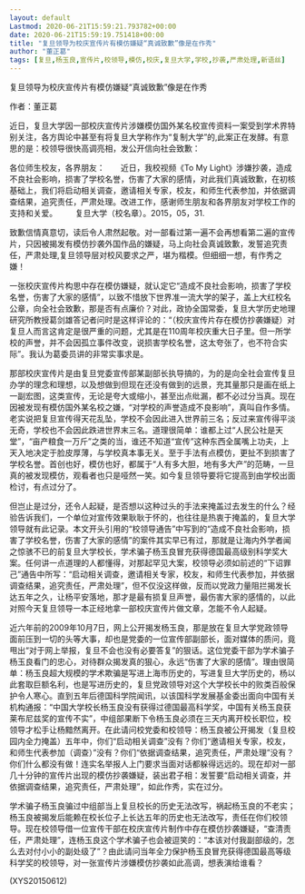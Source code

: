 ```yaml
---
layout: default
Lastmod: 2020-06-21T15:59:21.793782+00:00
date: 2020-06-21T15:59:19.751418+00:00
title: "复旦领导为校庆宣传片有模仿嫌疑“真诚致歉”像是在作秀"
author: "董正葛"
tags: [复旦,杨玉良,宣传片,校领导,模仿,校庆,复旦大学,学校,抄袭,严肃处理,新语丝]
---
```


复旦领导为校庆宣传片有模仿嫌疑“真诚致歉”像是在作秀

作者：董正葛

近日，复旦大学因一部校庆宣传片涉嫌模仿国外某名校宣传资料一案受到学术界特别关注，各方舆论中甚至有将复旦大学称作为“复制大学”的,此案正在发酵。有意思的是：校领导很快高调亮相，发公开信向社会致歉：

各位师生校友，各界朋友：　　近日，我校视频《To My Light》涉嫌抄袭，造成不良社会影响，损害了学校名誉，伤害了大家的感情，对此我们真诚致歉，在初核基础上，我们将启动相关调查，邀请相关专家，校友，和师生代表参加，并依据调查结果，追究责任，严肃处理。改进工作，感谢师生朋友和各界朋友对学校工作的支持和关爱。 　　复旦大学（校名章）。2015，05，31.

致歉信情真意切，读后令人肃然起敬。对一部看过第一遍不会再想看第二遍的宣传片，只因被揭发有模仿抄袭外国作品的嫌疑，马上向社会真诚致歉，发誓追究责任，严肃处理,复旦领导层对校风要求之严，堪为楷模。但细细一想，有作秀之嫌！

一张校庆宣传片构思中存在模仿嫌疑，就认定它“造成不良社会影响，损害了学校名誉，伤害了大家的感情”，以致不惜放下世界准一流大学的架子，盖上大红校名公章，向全社会致歉，那是否有点廉价？对此，政协全国常委，复旦大学历史地理研究所教授葛剑雄答记者问时是这样评论的：“（校庆宣传片存在模仿抄袭嫌疑）对复旦人而言这肯定是很严重的问题，尤其是在110周年校庆重大日子里。但一所学校的声誉，并不会因孤立事件改变，说损害学校名誉，这太夸张了，也不符合实际”。我认为葛委员讲的非常实事求是。

那部校庆宣传片是由复旦党委宣传部某副部长执导搞的，为的是向全社会宣传复旦办学的理念和理想，以及想做到但现在还没有做到的远景，充其量那只是画在纸上一副宏图，这类宣传，无论是夸大或缩小，甚至出点纰漏，都不必过分当真。现在因被发现有模仿国外某名校之嫌，“对学校的声誉造成不良影响”，真叫自作多情。老实说把复旦宣传得天花乱坠，学校不会因此进入世界前三名；反过来宣传得平淡无奇，学校也不会因此跌进世界末三名。道理很简单：谁都上过“人民公社是天堂”，“亩产粮食一万斤”之类的当，谁还不知道“宣传”这种东西全属嘴上功夫，上天入地决定于脸皮厚薄，与学校真本事无关。至于手法有点模仿，更扯不到损害了学校名誉。首创也好，模仿也好，都属于“人有多大胆，地有多大产”的范畴，一旦真的被发现模仿，观看者也只是哑然一笑。如今复旦领导要将它提高到由学校出面检讨，有点过分了。

但岂止是过分，还令人起疑，是否想以这种过头的手法来掩盖过去发生的什么？经验告诉我们，一个单位对宣传效果耿耿于怀的，也往往是热衷于掩盖的，复旦大学领导就有此记录。本文开头引用的“校领导通告”中写到的“造成不良社会影响，损害了学校名誉，伤害了大家的感情”的案件其实早已有过，那就是让海内外学者闻之惊骇不已的前复旦大学校长，学术骗子杨玉良冒充获得德国最高级别科学奖大案。任何讲一点道理的人都懂得，对那起罕见大案，校领导必须如前述的“下诏罪己”通告中所写：“启动相关调查，邀请相关专家，校友，和师生代表参加，并依据调查结果，追究责任，严肃处理”，但不仅没这样做，反而以党政力量阻拦揭发长达五年之久，让杨平安落地，那才是最有损复旦声誉，最伤害大家的感情的，以此对照今天复旦领导一本正经地拿一部校庆宣传片做文章，怎能不令人起疑。

近六年前的2009年10月7日，网上公开揭发杨玉良，那是放在复旦大学党政领导面前压到一切的头等大事，却也是党委的一位宣传部副部长，面对媒体的质问，竟甩出“对于网上举报，复旦不会也没有必要答复”的狠话。这位党委干部为学术骗子杨玉良看门的忠心，对待群众揭发真的狠心，永远“伤害了大家的感情”。理由很简单：杨玉良超大规模的学术欺骗是写进上海市历史的，写进复旦大学历史的，杨以此套取巨额名利，也是写进历史的，复旦党政领导对这个大学校长中的败类百般保护令人寒心。直到五年后德国科学院闻讯，以该国科学发展基金委出面向中国有关机构通报：“中国大学校长杨玉良没有获得过德国最高科学奖，中国有关杨玉良获莱布尼兹奖的宣传不实”，中组部果断下令杨玉良必须在三天内离开校长职位，校领导才松手让杨黯然离开。在此请问校党委和校领导：杨玉良被公开揭发（复旦校园内全力掩盖）五年中，你们“启动相关调查”没有？你们“邀请相关专家，校友，和师生代表参加（调查）”没有？你们“依据调查结果，追究责任，严肃处理”没有？你们什么都没有做！连实名举报人上门要求当面对话都躲得远远的。现在却对一部几十分钟的宣传片出现的模仿抄袭嫌疑，装出君子相：发誓要“启动相关调查，并依据调查结果，追究责任，严肃处理”，如此作秀，实在过分。

学术骗子杨玉良骗过中组部当上复旦校长的历史无法改写，祸起杨玉良的不老实；杨玉良被揭发后能赖在校长位子上长达五年的历史也无法改写，责任在你们校领导。现在校领导借一位宣传干部在校庆宣传片制作中存在模仿抄袭嫌疑，“查清责任，严肃处理”，连杨玉良这个学术骗子也会被逗笑的：“本该对付我副部级的，怎么去对付小小的副处级了”？由此请问当年全力保护杨玉良冒充获得德国最高等级科学奖的校领导，对一张宣传片涉嫌模仿抄袭如此高调，想表演给谁看？

(XYS20150612)

